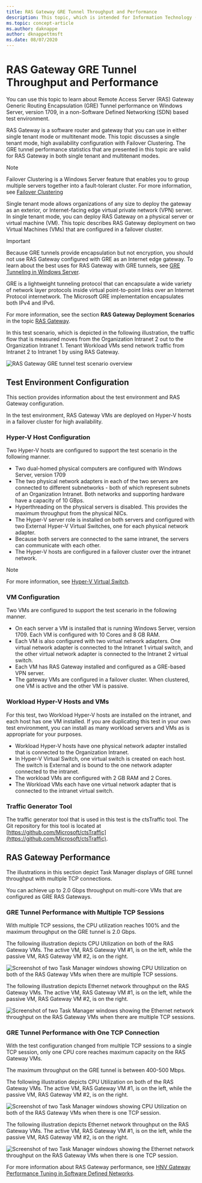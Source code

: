 ```yaml
---
title: RAS Gateway GRE Tunnel Throughput and Performance
description: This topic, which is intended for Information Technology (IT) professionals, provides throughput performance information about RAS Gateway Generic Routing Encapsulation (GRE) tunnels.
ms.topic: concept-article
ms.author: daknappe
author: dknappettmsft
ms.date: 08/07/2020
---
```


# RAS Gateway GRE Tunnel Throughput and Performance

You can use this topic to learn about Remote Access Server \(RAS\) Gateway Generic Routing Encapsulation \(GRE\) Tunnel performance on Windows Server, version 1709, in a non-Software Defined Networking \(SDN\) based test environment.

RAS Gateway is a software router and gateway that you can use in either single tenant mode or multitenant mode. This topic discusses a single tenant mode, high availability configuration with Failover Clustering. The GRE tunnel performance statistics that are presented in this topic are valid for RAS Gateway in both single tenant and multitenant modes.

>[!NOTE]
>Failover Clustering is a Windows Server feature that enables you to group multiple servers together into a fault-tolerant cluster. For more information, see [Failover Clustering](../../../failover-clustering/failover-clustering-overview.md)

Single tenant mode allows organizations of any size to deploy the gateway as an exterior, or Internet\-facing edge virtual private network \(VPN\) server. In single tenant mode, you can deploy RAS Gateway on a physical server or virtual machine \(VM\). This topic describes RAS Gateway deployment on two Virtual Machines \(VMs\) that are configured in a failover cluster.

>[!IMPORTANT]
>Because GRE tunnels provide encapsulation but not encryption, you should not use RAS Gateway configured with GRE as an Internet edge gateway. To learn about the best uses for RAS Gateway with GRE tunnels, see [GRE Tunneling in Windows Server](gre-tunneling-windows-server.md).

GRE is a lightweight tunneling protocol that can encapsulate a wide variety of network layer protocols inside virtual point\-to\-point links over an Internet Protocol internetwork. The Microsoft GRE implementation encapsulates both IPv4 and IPv6.

For more information, see the section **RAS Gateway Deployment Scenarios** in the topic [RAS Gateway](./ras-gateway.md#bkmk_deploy).

In this test scenario, which is depicted in the following illustration, the traffic flow that is measured moves from the Organization Intranet 2 out to the Organization Intranet 1. Tenant Workload VMs send network traffic from Intranet 2 to Intranet 1 by using RAS Gateway.

![RAS Gateway GRE tunnel test scenario overview](../../media/GRE-Tunnel-Perf/Gre-Infrastructure.jpg)

## Test Environment Configuration

This section provides information about the test environment and RAS Gateway configuration.

In the test environment, RAS Gateway VMs are deployed on Hyper\-V hosts in a failover cluster for high availability.

### Hyper\-V Host Configuration

Two Hyper\-V hosts are configured to support the test scenario in the following manner.

- Two dual\-homed physical computers are configured with Windows Server, version 1709
- The two physical network adapters in each of the two servers are connected to different subnetworks - both of which represent subnets of an Organization Intranet. Both networks and supporting hardware have a capacity of 10 GBps.
- Hyperthreading on the physical servers is disabled. This provides the maximum throughput from the physical NICs.
- The Hyper\-V server role is installed on both servers and configured with two External Hyper\-V Virtual Switches, one for each physical network adapter.
- Because both servers are connected to the same intranet, the servers can communicate with each other.
- The Hyper\-V hosts are configured in a failover cluster over the intranet network.

>[!NOTE]
>For more information, see [Hyper-V Virtual Switch](../../../virtualization/hyper-v/virtual-switch.md).

### VM Configuration

Two VMs are configured to support the test scenario in the following manner.

- On each server a VM is installed that is running Windows Server, version 1709. Each VM is configured with 10 Cores and 8 GB RAM.
- Each VM is also configured with two virtual network adapters. One virtual network adapter is connected to the Intranet 1 virtual switch, and the other virtual network adapter is connected to the Intranet 2 virtual switch.
- Each VM has RAS Gateway installed and configured as a GRE\-based VPN server.
- The gateway VMs are configured in a failover cluster. When clustered, one VM is active and the other VM is passive.

### Workload Hyper\-V Hosts and VMs

For this test, two Workload Hyper\-V hosts are installed on the intranet, and each host has one VM installed. If you are duplicating this test in your own test environment, you can install as many workload servers and VMs as is appropriate for your purposes.

- Workload Hyper\-V hosts have one physical network adapter installed that is connected to the Organization Intranet.
- In Hyper\-V Virtual Switch, one virtual switch is created on each host. The switch is External and is bound to the one network adapter connected to the intranet.
- The workload VMs are configured with 2 GB RAM and 2 Cores.
- The Workload VMs each have one virtual network adapter that is connected to the intranet virtual switch.

### Traffic Generator Tool

The traffic generator tool that is used in this test is the ctsTraffic tool. The Git repository for this tool is located at [https://github.com/Microsoft/ctsTraffic](https://github.com/Microsoft/ctsTraffic).

## RAS Gateway Performance

The illustrations in this section depict Task Manager displays of GRE tunnel throughput with multiple TCP connections.

You can achieve up to 2.0 Gbps throughput on multi\-core VMs that are configured as GRE RAS Gateways.

### GRE Tunnel Performance with Multiple TCP Sessions

With multiple TCP sessions, the CPU utilization reaches 100% and the maximum throughput on the GRE tunnel is 2.0 Gbps.

The following illustration depicts CPU Utilization on both of the RAS Gateway VMs. The active VM, RAS Gateway VM #1, is on the left, while the passive VM, RAS Gateway VM #2, is on the right.

![Screenshot of two Task Manager windows showing CPU Utilization on both of the RAS Gateway VMs when there are multiple TCP sessions.](../../media/GRE-Tunnel-Perf/Gre-Tunnel-01.jpg)

The following illustration depicts Ethernet network throughput on the RAS Gateway VMs. The active VM, RAS Gateway VM #1, is on the left, while the passive VM, RAS Gateway VM #2, is on the right.

![Screenshot of two Task Manager windows showing the Ethernet network throughput on the RAS Gateway VMs when there are multiple TCP sessions.](../../media/GRE-Tunnel-Perf/Gre-Tunnel-02.jpg)


### GRE Tunnel Performance with One TCP Connection

With the test configuration changed from multiple TCP sessions to a single TCP session, only one CPU core reaches maximum capacity on the RAS Gateway VMs.

The maximum throughput on the GRE tunnel is between 400-500 Mbps.

The following illustration depicts CPU Utilization on both of the RAS Gateway VMs. The active VM, RAS Gateway VM #1, is on the left, while the passive VM, RAS Gateway VM #2, is on the right.

![Screenshot of two Task Manager windows showing CPU Utilization on both of the RAS Gateway VMs when there is one TCP session.](../../media/GRE-Tunnel-Perf/Gre-Tunnel-03.jpg)


The following illustration depicts Ethernet network throughput on the RAS Gateway VMs. The active VM, RAS Gateway VM #1, is on the left, while the passive VM, RAS Gateway VM #2, is on the right.

![Screenshot of two Task Manager windows showing the Ethernet network throughput on the RAS Gateway VMs when there is one TCP session.](../../media/GRE-Tunnel-Perf/Gre-Tunnel-04.jpg)

For more information about RAS Gateway performance, see [HNV Gateway Performance Tuning in Software Defined Networks](../../../administration/performance-tuning/subsystem/software-defined-networking/hnv-gateway-performance.md).
